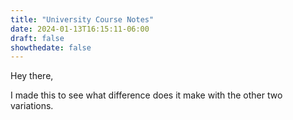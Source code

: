 ```yaml
---
title: "University Course Notes"
date: 2024-01-13T16:15:11-06:00
draft: false
showthedate: false
---
```

Hey there, 

I made this to see what difference does it make with the other two variations.
